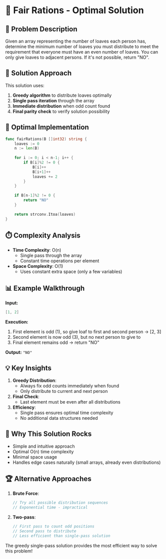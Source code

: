 # 🔄 Fair Rations - Optimal Solution

## 🎯 Problem Description
Given an array representing the number of loaves each person has, determine the minimum number of loaves you must distribute to meet the requirement that everyone must have an even number of loaves. You can only give loaves to adjacent persons. If it's not possible, return "NO".

## 🧠 Solution Approach
This solution uses:
1. **Greedy algorithm** to distribute loaves optimally
2. **Single pass iteration** through the array
3. **Immediate distribution** when odd count found
4. **Final parity check** to verify solution possibility

## 🚀 Optimal Implementation
```go
func fairRations(B []int32) string {
    loaves := 0
    n := len(B)
    
    for i := 0; i < n-1; i++ {
        if B[i]%2 != 0 {
            B[i]++
            B[i+1]++
            loaves += 2
        }
    }
    
    if B[n-1]%2 != 0 {
        return "NO"
    }
    
    return strconv.Itoa(loaves)
}
```

## ⏱️ Complexity Analysis
- **Time Complexity**: O(n)
  - Single pass through the array
  - Constant time operations per element
- **Space Complexity**: O(1)
  - Uses constant extra space (only a few variables)

## 📊 Example Walkthrough
**Input:**
```go
[1, 2]
```

**Execution:**
1. First element is odd (1), so give loaf to first and second person → [2, 3]
2. Second element is now odd (3), but no next person to give to
3. Final element remains odd → return "NO"

**Output:** `"NO"`

## 💡 Key Insights
1. **Greedy Distribution**:
   - Always fix odd counts immediately when found
   - Only distribute to current and next person
2. **Final Check**:
   - Last element must be even after all distributions
3. **Efficiency**:
   - Single pass ensures optimal time complexity
   - No additional data structures needed

## 🌟 Why This Solution Rocks
- Simple and intuitive approach
- Optimal O(n) time complexity
- Minimal space usage
- Handles edge cases naturally (small arrays, already even distributions)

## 🏆 Alternative Approaches
1. **Brute Force**:
   ```go
   // Try all possible distribution sequences
   // Exponential time - impractical
   ```
2. **Two-pass**:
   ```go
   // First pass to count odd positions
   // Second pass to distribute
   // Less efficient than single-pass solution
   ```

The greedy single-pass solution provides the most efficient way to solve this problem!